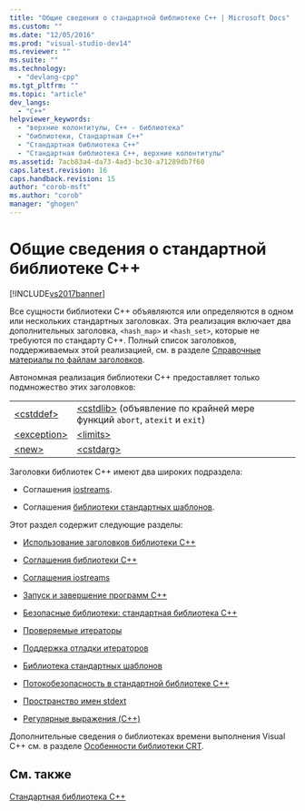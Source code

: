 ```yaml
---
title: "Общие сведения о стандартной библиотеке C++ | Microsoft Docs"
ms.custom: ""
ms.date: "12/05/2016"
ms.prod: "visual-studio-dev14"
ms.reviewer: ""
ms.suite: ""
ms.technology: 
  - "devlang-cpp"
ms.tgt_pltfrm: ""
ms.topic: "article"
dev_langs: 
  - "C++"
helpviewer_keywords: 
  - "верхние колонтитулы, C++ - библиотека"
  - "библиотеки, Стандартная C++"
  - "Стандартная библиотека C++"
  - "Стандартная библиотека C++, верхние колонтитулы"
ms.assetid: 7acb83a4-da73-4ad3-bc30-a71289db7f60
caps.latest.revision: 16
caps.handback.revision: 15
author: "corob-msft"
ms.author: "corob"
manager: "ghogen"
---
```

# Общие сведения о стандартной библиотеке C++
[!INCLUDE[vs2017banner](../assembler/inline/includes/vs2017banner.md)]

Все сущности библиотеки C\+\+ объявляются или определяются в одном или нескольких стандартных заголовках.  Эта реализация включает два дополнительных заголовка, `<hash_map>` и `<hash_set>`, которые не требуются по стандарту C\+\+.  Полный список заголовков, поддерживаемых этой реализацией, см. в разделе [Справочные материалы по файлам заголовков](../standard-library/cpp-standard-library-header-files.md).  
  
 Автономная реализация библиотеки С\+\+ предоставляет только подмножество этих заголовков:  
  
|||  
|-|-|  
|[\<cstddef\>](../Topic/%3Ccstddef%3E.md)|[\<cstdlib\>](../standard-library/cstdlib.md) \(объявление по крайней мере функций `abort`, `atexit` и `exit`\)|  
|[\<exception\>](../standard-library/exception.md)|[\<limits\>](../standard-library/limits.md)|  
|[\<new\>](../standard-library/new.md)|[\<cstdarg\>](../Topic/%3Ccstdarg%3E.md)|  
  
 Заголовки библиотек C\+\+ имеют два широких подраздела:  
  
-   Соглашения [iostreams](../standard-library/iostreams-conventions.md).  
  
-   Соглашения [библиотеки стандартных шаблонов](../misc/standard-template-library.md).  
  
 Этот раздел содержит следующие разделы:  
  
-   [Использование заголовков библиотеки C\+\+](../standard-library/using-cpp-library-headers.md)  
  
-   [Соглашения библиотеки C\+\+](../standard-library/cpp-library-conventions.md)  
  
-   [Соглашения iostreams](../standard-library/iostreams-conventions.md)  
  
-   [Запуск и завершение программ C\+\+](../standard-library/cpp-program-startup-and-termination.md)  
  
-   [Безопасные библиотеки: стандартная библиотека C\+\+](../standard-library/safe-libraries-cpp-standard-library.md)  
  
-   [Проверяемые итераторы](../standard-library/checked-iterators.md)  
  
-   [Поддержка отладки итераторов](../standard-library/debug-iterator-support.md)  
  
-   [Библиотека стандартных шаблонов](../misc/standard-template-library.md)  
  
-   [Потокобезопасность в стандартной библиотеке C\+\+](../standard-library/thread-safety-in-the-cpp-standard-library.md)  
  
-   [Пространство имен stdext](../Topic/stdext%20Namespace.md)  
  
-   [Регулярные выражения \(C\+\+\)](../standard-library/regular-expressions-cpp.md)  
  
 Дополнительные сведения о библиотеках времени выполнения Visual C\+\+ см. в разделе [Особенности библиотеки CRT](../c-runtime-library/crt-library-features.md).  
  
## См. также  
 [Стандартная библиотека C\+\+](../standard-library/cpp-standard-library-reference.md)